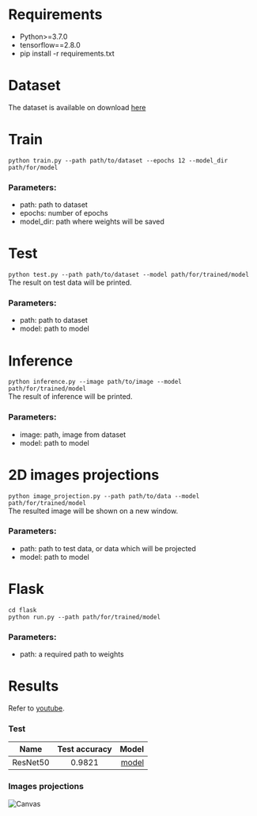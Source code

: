 # Requirements  
* Python>=3.7.0  
* tensorflow==2.8.0  
* pip install -r requirements.txt

# Dataset
The dataset is available on download [here](https://www.kaggle.com/datasets/kritikseth/fruit-and-vegetable-image-recognition)

# Train
`python train.py --path path/to/dataset --epochs 12 --model_dir path/for/model`
### Parameters:
* path: path to dataset  
* epochs: number of epochs  
* model_dir: path where weights will be saved

# Test
`python test.py --path path/to/dataset --model path/for/trained/model`      
The result on test data will be printed.
### Parameters:
* path: path to dataset  
* model: path to model

# Inference
`python inference.py --image path/to/image --model path/for/trained/model`  
The result of inference will be printed.
### Parameters:
* image: path, image from dataset  
* model: path to model

# 2D images projections
`python image_projection.py --path path/to/data --model path/for/trained/model`  
The resulted image will be shown on a new window.
### Parameters:
* path: path to test data, or data which will be projected   
* model: path to model

# Flask
`cd flask`  
`python run.py --path path/for/trained/model`
### Parameters:
* path: a required path to weights   

# Results
Refer to [youtube](https://youtu.be/-pc2rZE890k).
### Test
| Name          | Test accuracy | Model  |
| ------------- |:-------------:| -----: |
| ResNet50      | 0.9821        | [model](https://drive.google.com/file/d/1_KYOiTaZ3MHnKI_Ee3pru1RvXhp2YsUt/view?usp=sharing)  |

### Images projections
![Canvas](media/images/mess.png)
